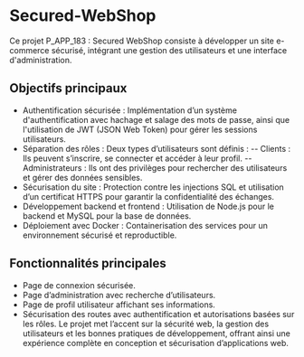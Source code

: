 # Secured-WebShop
Ce projet P_APP_183 : Secured WebShop consiste à développer un site e-commerce sécurisé, intégrant une gestion des utilisateurs et une interface d'administration.

## Objectifs principaux
- Authentification sécurisée : Implémentation d’un système d'authentification avec hachage et salage des mots de passe, ainsi que l'utilisation de JWT (JSON Web Token) pour gérer les sessions utilisateurs.
- Séparation des rôles : Deux types d’utilisateurs sont définis :
-- Clients : Ils peuvent s’inscrire, se connecter et accéder à leur profil.
-- Administrateurs : Ils ont des privilèges pour rechercher des utilisateurs et gérer des données sensibles.
- Sécurisation du site : Protection contre les injections SQL et utilisation d’un certificat HTTPS pour garantir la confidentialité des échanges.
- Développement backend et frontend : Utilisation de Node.js pour le backend et MySQL pour la base de données.
- Déploiement avec Docker : Containerisation des services pour un environnement sécurisé et reproductible.
## Fonctionnalités principales
- Page de connexion sécurisée.
- Page d’administration avec recherche d’utilisateurs.
- Page de profil utilisateur affichant ses informations.
- Sécurisation des routes avec authentification et autorisations basées sur les rôles.
Le projet met l’accent sur la sécurité web, la gestion des utilisateurs et les bonnes pratiques de développement, offrant ainsi une expérience complète en conception et sécurisation d’applications web.
